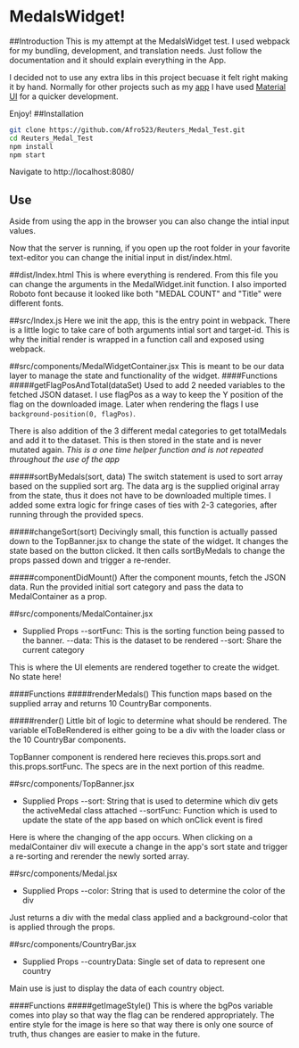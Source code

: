 # MedalsWidget!

##Introduction
This is my attempt at the MedalsWidget test.  I used webpack for my bundling, development, and translation needs.  Just follow the documentation and it should explain everything in the App.

I decided not to use any extra libs in this project becuase it felt right making it by hand.  Normally for other projects such as my [app](https://github.com/Afro523/MineralID-Meteor "app") I have used [Material UI](https://material-ui.com/ "Material UI") for a quicker development.

Enjoy!
##Installation
```bash
git clone https://github.com/Afro523/Reuters_Medal_Test.git
cd Reuters_Medal_Test
npm install
npm start
```
Navigate to http://localhost:8080/

## Use
Aside from using the app in the browser you can also change the intial input values.

Now that the server is running, if you open up the root folder in your favorite text-editor you can change the initial input in dist/index.html.

##dist/Index.html
This is where everything is rendered. From this file you can change the arguments in the MedalWidget.init function.  I also imported Roboto font because it looked like both "MEDAL COUNT" and "Title" were different fonts.

##src/Index.js
Here we init the app, this is the entry point in webpack.  There is a little logic to take care of both arguments intial sort  and target-id.  This is why the initial render is wrapped in a function call and exposed using webpack.

##src/components/MedalWidgetContainer.jsx
This is meant to be our data layer to manage the state and functionality of the widget.
####Functions
#####getFlagPosAndTotal(dataSet)
Used to add 2 needed variables to the fetched JSON dataset.  I use flagPos as a way to keep the Y position of the flag on the downloaded image.  Later when rendering the flags I use `background-position(0, flagPos)`.  

There is also addition of the 3 different medal categories to get totalMedals and add it to the dataset.  This is then stored in the state and is never mutated again.
*This is a one time helper function and is not repeated throughout the use of the app*

#####sortByMedals(sort, data)
The switch statement is used to sort array based on the supplied sort arg.  The data arg is the supplied original array from the state, thus it does not have to be downloaded multiple times.  I added some extra logic for fringe cases of ties with 2-3 categories, after running through the provided specs.

#####changeSort(sort)
Decivingly small, this function is actually passed down to the TopBanner.jsx to change the state of the widget.  It changes the state based on the button clicked.  It then calls  sortByMedals to change the props passed down and trigger a re-render.

#####componentDidMount()
After the component mounts, fetch the JSON data.  Run the provided initial sort category and pass the data to MedalContainer as a prop.

##src/components/MedalContainer.jsx
- Supplied Props
--sortFunc: This is the sorting function being passed to the banner.
--data: This is the dataset to be rendered
--sort: Share the current category

This is where the UI elements are rendered together to create the widget.  No state here!

####Functions
#####renderMedals()
This function maps based on the supplied array and returns 10 CountryBar components.

#####render()
Little bit of logic to determine what should be rendered. The variable elToBeRendered is either going to be a div with the loader class or the 10 CountryBar components.

TopBanner component is rendered here recieves this.props.sort and this.props.sortFunc.  The specs are in the next portion of this readme.

##src/components/TopBanner.jsx
- Supplied Props
--sort: String that is used to determine which div gets the activeMedal class attached
--sortFunc: Function which is used to update the state of the app based on which onClick event is fired

Here is where the changing of the app occurs.  When clicking on a medalContainer div will execute a change in the app's sort state and trigger a re-sorting and rerender the newly sorted array.

##src/components/Medal.jsx
- Supplied Props
--color: String that is used to determine the color of the div

Just returns a div with the medal class applied and a background-color that is applied through the props.

##src/components/CountryBar.jsx
- Supplied Props
--countryData: Single set of data to represent one country

Main use is just to display the data of each country object.

####Functions
#####getImageStyle()
This is where the bgPos variable comes into play so that way the flag can be rendered appropriately.  The entire style for the image is here so that way there is only one source of truth, thus changes are easier to make in the future.

